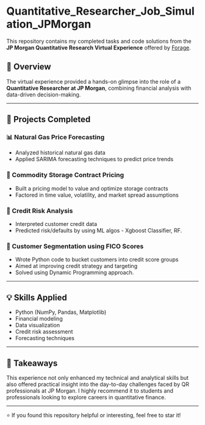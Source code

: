 # Quantitative_Researcher_Job_Simulation_JPMorgan

This repository contains my completed tasks and code solutions from the **JP Morgan Quantitative Research Virtual Experience** offered by [Forage](https://www.theforage.com/).

## 📌 Overview

The virtual experience provided a hands-on glimpse into the role of a **Quantitative Researcher at JP Morgan**, combining financial analysis with data-driven decision-making.

---

## 🔧 Projects Completed

### 📊 Natural Gas Price Forecasting
- Analyzed historical natural gas data
- Applied SARIMA forecasting techniques to predict price trends

### 💼 Commodity Storage Contract Pricing
- Built a pricing model to value and optimize storage contracts
- Factored in time value, volatility, and market spread assumptions

### 🧮 Credit Risk Analysis
- Interpreted customer credit data
- Predicted risk/defaults by using ML algos - Xgboost Classifier, RF.

### 🧠 Customer Segmentation using FICO Scores
- Wrote Python code to bucket customers into credit score groups
- Aimed at improving credit strategy and targeting
- Solved using Dynamic Programming approach.

---

## 💡 Skills Applied

- Python (NumPy, Pandas, Matplotlib)
- Financial modeling
- Data visualization
- Credit risk assessment
- Forecasting techniques

---

## 🎯 Takeaways

This experience not only enhanced my technical and analytical skills but also offered practical insight into the day-to-day challenges faced by QR professionals at JP Morgan. I highly recommend it to students and professionals looking to explore careers in quantitative finance.

---

⭐ If you found this repository helpful or interesting, feel free to star it!

